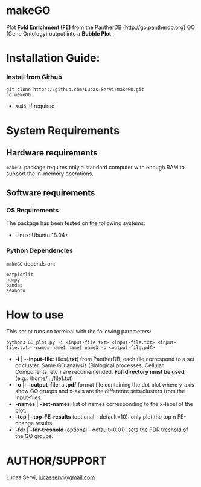 makeGO
==========

Plot **Fold Enrichment (FE)** from the PantherDB (http://go.pantherdb.org) GO (Gene Ontology) output into a **Bubble Plot**.


# Installation Guide:

### Install from Github
```
git clone https://github.com/Lucas-Servi/makeGO.git
cd makeGO
```
- `sudo`, if required

# System Requirements
## Hardware requirements
`makeGO` package requires only a standard computer with enough RAM to support the in-memory operations.

## Software requirements
### OS Requirements
The package has been tested on the following systems:
+ Linux: Ubuntu 18.04+

### Python Dependencies
`makeGO` depends on:

```
matplotlib
numpy
pandas
seaborn
```

# How to use

This script runs on terminal with the following parameters:
```
python3 GO_plot.py -i <input-file.txt> <input-file.txt> <input-file.txt> -names name1 name2 name3 -o <output-file.pdf>
```

- **-i**  | **--input-file**:  files(**.txt**) from PantherDB, each file correspond to a set or cluster. Same GO analysis (Biological processes, Cellular Components, etc.) are recomemended. **Full directory must be used** (e.g.: /home/.../file1.txt)
- **-o**  | **--output-file**: a **.pdf** format file containing the dot plot where y-axis show GO gruops and x-axis are the differente sets/clusters from the input-files.
- **-names** | **-set-names**: list of names corresponding to the x-label of the plot.
- **-top** | **-top-FE-results** (optional - default=10): only plot the top n FE-change results.
- **-fdr** | **-fdr-treshold** (optional - default=0.01): sets the FDR treshold of the GO groups.


# AUTHOR/SUPPORT

Lucas Servi, lucasservi@gmail.com </br>



